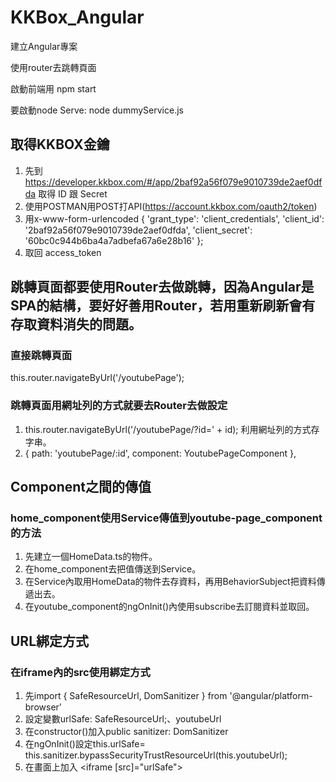 # KKBox_Angular

建立Angular專案

使用router去跳轉頁面

啟動前端用 npm start

要啟動node Serve: node dummyService.js


## 取得KKBOX金鑰
1. 先到 https://developer.kkbox.com/#/app/2baf92a56f079e9010739de2aef0dfda 取得 ID 跟 Secret
2. 使用POSTMAN用POST打API(https://account.kkbox.com/oauth2/token) 
3. 用x-www-form-urlencoded
{
  'grant_type': 'client_credentials',
  'client_id': '2baf92a56f079e9010739de2aef0dfda',
  'client_secret': '60bc0c944b6ba4a7adbefa67a6e28b16'
};
4. 取回 access_token

## 跳轉頁面都要使用Router去做跳轉，因為Angular是SPA的結構，要好好善用Router，若用重新刷新會有存取資料消失的問題。

### 直接跳轉頁面
this.router.navigateByUrl('/youtubePage');
### 跳轉頁面用網址列的方式就要去Router去做設定
1. this.router.navigateByUrl('/youtubePage/?id=' + id); 利用網址列的方式存字串。
2.  { path: 'youtubePage/:id', component: YoutubePageComponent },

## Component之間的傳值

### home_component使用Service傳值到youtube-page_component的方法
1. 先建立一個HomeData.ts的物件。
2. 在home_component去把值傳送到Service。
3. 在Service內取用HomeData的物件去存資料，再用BehaviorSubject把資料傳遞出去。
4. 在youtube_component的ngOnInit()內使用subscribe去訂閱資料並取回。

## URL綁定方式

### 在iframe內的src使用綁定方式
1. 先import { SafeResourceUrl, DomSanitizer } from '@angular/platform-browser'
2. 設定變數urlSafe: SafeResourceUrl;、youtubeUrl
3. 在constructor()加入public sanitizer: DomSanitizer
4. 在ngOnInit()設定this.urlSafe= this.sanitizer.bypassSecurityTrustResourceUrl(this.youtubeUrl);
5. 在畫面上加入 <iframe [src]="urlSafe"></iframe>
